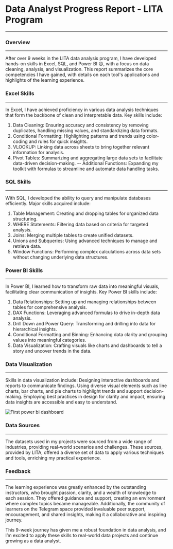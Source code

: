 # Data Analyst Progress Report - LITA Program
---

### Overview
---

After over 9 weeks in the LITA data analysis program, I have developed hands-on skills in Excel, SQL, and Power BI 😄, with a focus on data cleaning, analysis, and visualization. This report summarizes the core competencies I have gained, with details on each tool's applications and highlights of the learning experience.



### Excel Skills
---
In Excel, I have achieved proficiency in various data analysis techniques that form the backbone of clean and interpretable data. Key skills include:
1. Data Cleaning: Ensuring accuracy and consistency by removing duplicates, handling missing values, and standardizing data formats.
2. Conditional Formatting: Highlighting patterns and trends using color-coding and rules for quick insights.
3. VLOOKUP: Linking data across sheets to bring together relevant information for analysis.
4. Pivot Tables: Summarizing and aggregating large data sets to facilitate data-driven decision-making.
-- Additional Functions: Expanding my toolkit with formulas to streamline and automate data handling tasks.


### SQL Skills
---
With SQL, I developed the ability to query and manipulate databases efficiently. Major skills acquired include:
1. Table Management: Creating and dropping tables for organized data structuring.
2. WHERE Statements: Filtering data based on criteria for targeted analysis.
3. Joins: Merging multiple tables to create unified datasets.
4. Unions and Subqueries: Using advanced techniques to manage and retrieve data.
5. Window Functions: Performing complex calculations across data sets without changing underlying data structures.


### Power BI Skills
---
In Power BI, I learned how to transform raw data into meaningful visuals, facilitating clear communication of insights. Key Power BI skills include:
1. Data Relationships: Setting up and managing relationships between tables for comprehensive analysis.
2. DAX Functions: Leveraging advanced formulas to drive in-depth data analysis.
3. Drill Down and Power Query: Transforming and drilling into data for hierarchical insights.
4. Conditional Formatting and Binning: Enhancing data clarity and grouping values into meaningful categories.
5. Data Visualization: Crafting visuals like charts and dashboards to tell a story and uncover trends in the data.


### Data Visualization
---
Skills in data visualization include:
Designing interactive dashboards and reports to communicate findings.
Using diverse visual elements such as line charts, bar charts, and pie charts to highlight trends and support decision-making.
Employing best practices in design for clarity and impact, ensuring data insights are accessible and easy to understand.

![First power bi dashboard](https://github.com/user-attachments/assets/9211b77e-2662-47d3-9bce-61191af413c7)



### Data Sources
---

The datasets used in my projects were sourced from a wide range of industries, providing real-world scenarios and challenges. These sources, provided by LITA, offered a diverse set of data to apply various techniques and tools, enriching my practical experience.


### Feedback
---

The learning experience was greatly enhanced by the outstanding instructors, who brought passion, clarity, and a wealth of knowledge to each session. They offered guidance and support, creating an environment where complex topics became manageable. Additionally, the community of learners on the Telegram space provided invaluable peer support, encouragement, and shared insights, making it a collaborative and inspiring journey.

This 9-week journey has given me a robust foundation in data analysis, and I’m excited to apply these skills to real-world data projects and continue growing as a data analyst.
